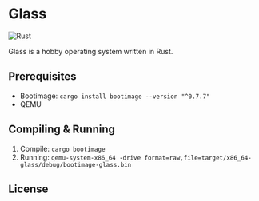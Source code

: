 # Glass

![Rust](https://github.com/tonytins/glass/workflows/Rust/badge.svg)

Glass is a hobby operating system written in Rust.

## Prerequisites

- Bootimage: ``cargo install bootimage --version "^0.7.7"``
- QEMU

 ## Compiling & Running
 
1. Compile: ``cargo bootimage``
2. Running: ``qemu-system-x86_64 -drive format=raw,file=target/x86_64-glass/debug/bootimage-glass.bin``

## License

